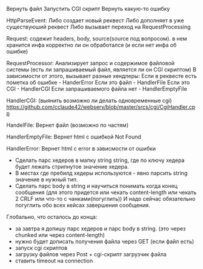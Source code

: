 Вернуть файл
Запустить CGI скрипт
Вернуть какую-то ошибку

HttpParseEvent:
Либо создает новый реквест
Либо дополняет в уже существуюший реквест
Либо вызывает переход на RequestProcessing

Request: 
содежит headers, body, source(source под вопросом).
в нем хранится инфа корректно ли он обработался (и если нет инфа об ошибке)

RequestProcessor:
Анализирует запрос и содержимое файловой системы (есть ли запрашиваемый файл, является ли он CGI скриптом)
В зависимости от этого, вызывает разные хендлеры:
Если в реквесте есть пометка об ошибке - HanderError
Если это файл - HandlerFile
Если это CGI - HandlerCGI
Если запрашиваемого файла нет - HandlerEmptyFile


HandlerCGI: (выянить возможно ли делать одновременные cgi)
https://github.com/cclaude42/webserv/blob/master/srcs/cgi/CgiHandler.cpp

HandelFile:
Вернет файл (возможно по частям)

HandlerEmptyFile:
Вернет html с ошибкой Not Found

HandlerError:
Вернет html с error в зависмости от ошибки



* Сделать парс хедеров в мапку string string, где по ключу хедера будет лежать стрипнутое значение хедера.
* В местах где пребилд хедеры используются - явно парсить string значение в нужный тип.
* Сделать парс body в string и научиться понимать когда конец сообщения
  (для этого придется или чекать content-length или чекать 2 CRLF или что-то с чанками(погуглить))
  И надо сейчас обязательно погуглить обо всех кейсах завершения сообщения.


Глобально, что осталось до конца:
* за завтра я допишу парс хедеров и парс body в string. (это через chunked или через content-length)
* нужно будет дописать получения файла через GET (если файл есть)
* запуск cgi скриптов
* загрузку файлов через Post + cgi-скрипт загрузчик файла
* ставить timeout на connection

